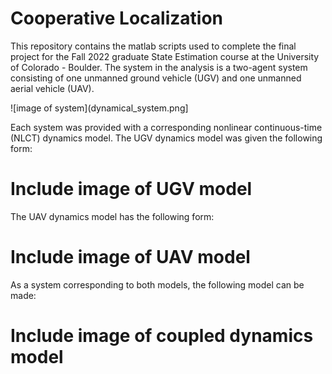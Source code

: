 # Cooperative Localization

This repository contains the matlab scripts used to complete the final project for the Fall 2022 graduate State Estimation course at the University of Colorado - Boulder. The system in the analysis is a two-agent system consisting of one unmanned ground vehicle (UGV) and one unmanned aerial vehicle (UAV).

![image of system](dynamical_system.png]

Each system was provided with a corresponding nonlinear continuous-time (NLCT) dynamics model. The UGV dynamics model was given the following form:

# Include image of UGV model

The UAV dynamics model has the following form:

# Include image of UAV model

As a system corresponding to both models, the following model can be made:

# Include image of coupled dynamics model


